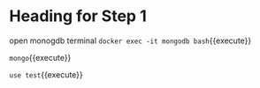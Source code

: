 # Heading for Step 1

open monogdb terminal
`docker exec -it mongodb bash`{{execute}}


`mongo`{{execute}}


`use test`{{execute}}

